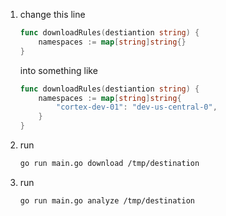 
1. change this line
    
    ```go
    func downloadRules(destiantion string) {
        namespaces := map[string]string{}
    }
    ```
    into something like
    
    ```go
    func downloadRules(destiantion string) {
        namespaces := map[string]string{
            "cortex-dev-01": "dev-us-central-0",
        }
    }
    ```

2. run 

    ```bash
    go run main.go download /tmp/destination
    ```

3. run 

    ```bash
    go run main.go analyze /tmp/destination
    ```
